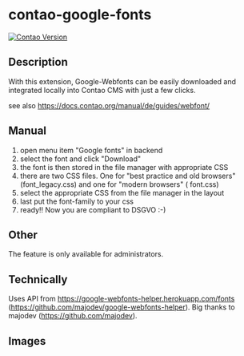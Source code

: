 # contao-google-fonts

[![Contao Version](https://img.shields.io/badge/Contao-%5E4.9-orange)](https://contao.org)

## Description

With this extension, Google-Webfonts can be easily downloaded and integrated locally into Contao CMS with just a few
clicks.

see also https://docs.contao.org/manual/de/guides/webfont/

## Manual

1. open menu item "Google fonts" in backend
2. select the font and click "Download"
3. the font is then stored in the file manager with appropriate CSS
4. there are two CSS files. One for "best practice and old browsers" (font_legacy.css) and one for "modern browsers" (
   font.css)
5. select the appropriate CSS from the file manager in the layout
6. last put the font-family to your css
7. ready!! Now you are compliant to DSGVO :-)

## Other

The feature is only available for administrators.

## Technically

Uses API from https://google-webfonts-helper.herokuapp.com/fonts (https://github.com/majodev/google-webfonts-helper).
Big thanks to majodev (https://github.com/majodev).

## Images

<p><img src="https://x-projects.de/files/alpdesk/contao-google-fonts/1.png" alt=""></p>
<p><img src="https://x-projects.de/files/alpdesk/contao-google-fonts/2.png" alt=""></p>
<p><img src="https://x-projects.de/files/alpdesk/contao-google-fonts/3.png" alt=""></p>